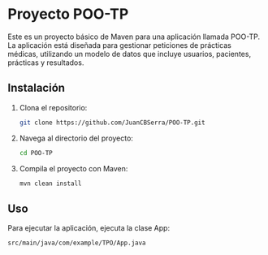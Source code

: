 # Proyecto POO-TP

Este es un proyecto básico de Maven para una aplicación llamada POO-TP. La aplicación está diseñada para gestionar peticiones de prácticas médicas, utilizando un modelo de datos que incluye usuarios, pacientes, prácticas y resultados.

## Instalación

1. Clona el repositorio:
    ```bash
    git clone https://github.com/JuanCBSerra/POO-TP.git
    ```
2. Navega al directorio del proyecto:
    ```bash
    cd POO-TP
    ```
3. Compila el proyecto con Maven:
    ```bash
    mvn clean install
    ```

## Uso

Para ejecutar la aplicación, ejecuta la clase App:

    src/main/java/com/example/TPO/App.java
    